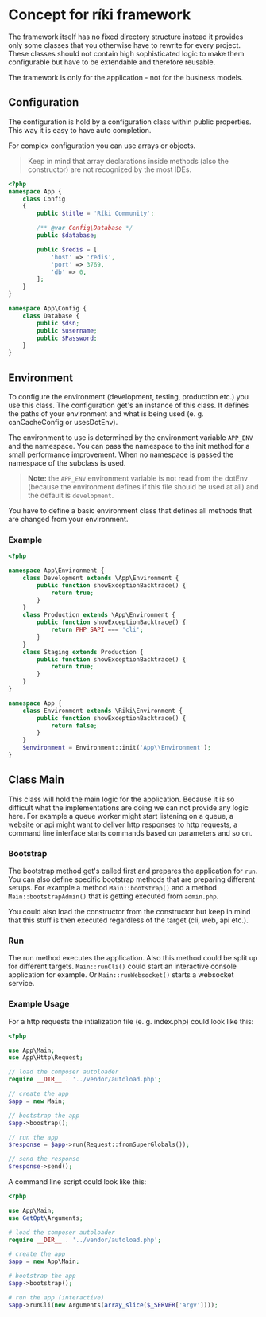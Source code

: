 # Concept for ríki framework

The framework itself has no fixed directory structure instead it provides only some classes that you otherwise have to
rewrite for every project. These classes should not contain high sophisticated logic to make them configurable but have
to be extendable and therefore reusable.

The framework is only for the application - not for the business models.

## Configuration

The configuration is hold by a configuration class within public properties. This way it is easy to have auto
completion.

For complex configuration you can use arrays or objects.

> Keep in mind that array declarations inside methods (also the constructor) are not recognized by the most IDEs.

```php
<?php
namespace App {
    class Config
    {
        public $title = 'Ríki Community';

        /** @var Config\Database */
        public $database;

        public $redis = [
            'host' => 'redis',
            'port' => 3769,
            'db' => 0,
        ];
    }
}

namespace App\Config {
    class Database {
        public $dsn;
        public $username;
        public $Password;
    }
}
```

## Environment

To configure the environment (development, testing, production etc.) you use this class. The configuration get's an
instance of this class. It defines the paths of your environment and what is being used (e. g. canCacheConfig or
usesDotEnv).

The environment to use is determined by the environment variable `APP_ENV` and the namespace. You can pass the namespace
to the init method for a small performance improvement. When no namespace is passed the namespace of the subclass is
used.

> **Note:** the `APP_ENV` environment variable is not read from the dotEnv (because the environment defines if this file
should be used at all) and the default is `development`.

You have to define a basic environment class that defines all methods that are changed from your environment.

### Example

```php
<?php

namespace App\Environment {
    class Development extends \App\Environment {
        public function showExceptionBacktrace() {
            return true;
        }
    }
    class Production extends \App\Environment {
        public function showExceptionBacktrace() {
            return PHP_SAPI === 'cli';
        }
    }
    class Staging extends Production {
        public function showExceptionBacktrace() {
            return true;
        }
    }
}

namespace App {
    class Environment extends \Riki\Environment {
        public function showExceptionBacktrace() {
            return false;
        }
    }
    $environment = Environment::init('App\\Environment');
}
```


## Class Main

This class will hold the main logic for the application. Because it is so difficult what the implementations are doing
we can not provide any logic here. For example a queue worker might start listening on a queue, a website or api might
want to deliver http responses to http requests, a command line interface starts commands based on parameters and so
on.

### Bootstrap

The bootstrap method get's called first and prepares the application for `run`. You can also define specific bootstrap
methods that are preparing different setups. For example a method `Main::bootstrap()` and a method
`Main::bootstrapAdmin()` that is getting executed from `admin.php`.

You could also load the constructor from the constructor but keep in mind that this stuff is then executed regardless of
the target (cli, web, api etc.).

### Run

The run method executes the application. Also this method could be split up for different targets. `Main::runCli()`
could start an interactive console application for example. Or `Main::runWebsocket()` starts a websocket service.

### Example Usage

For a http requests the intialization file (e. g. index.php) could look like this:

```php
<?php

use App\Main;
use App\Http\Request;

// load the composer autoloader
require __DIR__ . '../vendor/autoload.php';

// create the app
$app = new Main;

// bootstrap the app
$app->boostrap();

// run the app
$response = $app->run(Request::fromSuperGlobals());

// send the response
$response->send();
```

A command line script could look like this:

```php
<?php

use App\Main;
use GetOpt\Arguments;

# load the composer autoloader
require __DIR__ . '../vendor/autoload.php';

# create the app
$app = new App\Main;

# bootstrap the app
$app->bootstrap();

# run the app (interactive)
$app->runCli(new Arguments(array_slice($_SERVER['argv'])));
```
